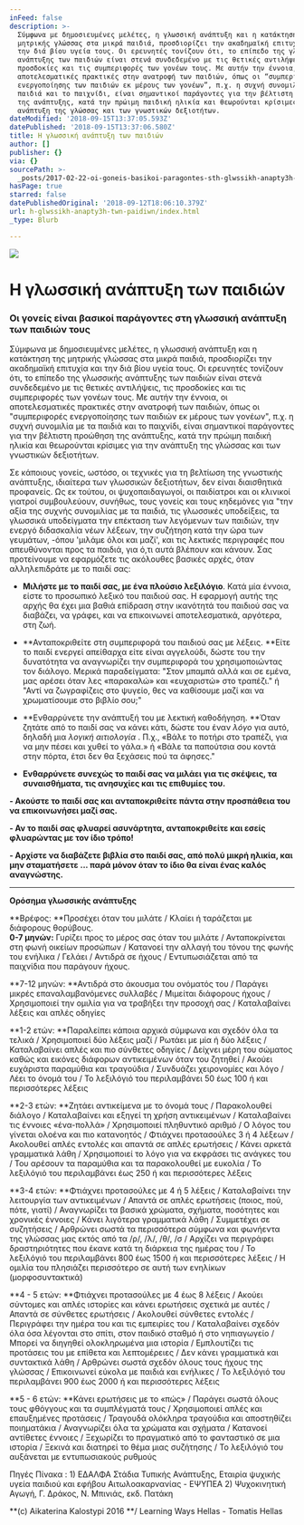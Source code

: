 ```yaml
---
inFeed: false
description: >-
  Σύμφωνα με δημοσιευμένες μελέτες, η γλωσσική ανάπτυξη και η κατάκτηση της
  μητρικής γλώσσας στα μικρά παιδιά, προσδιορίζει την ακαδημαϊκή επιτυχία και
  την διά βίου υγεία τους. Οι ερευνητές τονίζουν ότι, το επίπεδο της γλωσσικής
  ανάπτυξης των παιδιών είναι στενά συνδεδεμένο με τις θετικές αντιλήψεις, τις
  προσδοκίες και τις συμπεριφορές των γονέων τους. Με αυτήν την έννοια, οι
  αποτελεσματικές πρακτικές στην ανατροφή των παιδιών, όπως οι “συμπεριφορές
  ενεργοποίησης των παιδιών εκ μέρους των γονέων”, π.χ. η συχνή συνομιλία με τα
  παιδιά και το παιχνίδι, είναι σημαντικοί παράγοντες για την βέλτιστη προώθηση
  της ανάπτυξης, κατά την πρώιμη παιδική ηλικία και θεωρούνται κρίσιμες για την
  ανάπτυξη της γλώσσας και των γνωστικών δεξιοτήτων.
dateModified: '2018-09-15T13:37:05.593Z'
datePublished: '2018-09-15T13:37:06.580Z'
title: Η γλωσσική ανάπτυξη των παιδιών
author: []
publisher: {}
via: {}
sourcePath: >-
  _posts/2017-02-22-oi-goneis-basikoi-paragontes-sth-glwssikh-anapty3h-twn-paidi.md
hasPage: true
starred: false
datePublishedOriginal: '2018-09-12T18:06:10.379Z'
url: h-glwssikh-anapty3h-twn-paidiwn/index.html
_type: Blurb

---
```

![](https://the-grid-user-content.s3-us-west-2.amazonaws.com/ce533fbd-7776-4bf7-bee6-b6c0943ace02.jpg)

# Η γλωσσική ανάπτυξη των παιδιών

### Οι γονείς είναι βασικοί παράγοντες στη γλωσσική ανάπτυξη των παιδιών τους

Σύμφωνα με δημοσιευμένες μελέτες, η γλωσσική ανάπτυξη και η κατάκτηση της μητρικής γλώσσας στα μικρά παιδιά, προσδιορίζει την ακαδημαϊκή επιτυχία και την διά βίου υγεία τους. Οι ερευνητές τονίζουν ότι, το επίπεδο της γλωσσικής ανάπτυξης των παιδιών είναι στενά συνδεδεμένο με τις θετικές αντιλήψεις, τις προσδοκίες και τις συμπεριφορές των γονέων τους. Με αυτήν την έννοια, οι αποτελεσματικές πρακτικές στην ανατροφή των παιδιών, όπως οι "συμπεριφορές ενεργοποίησης των παιδιών εκ μέρους των γονέων", π.χ. η συχνή συνομιλία με τα παιδιά και το παιχνίδι, είναι σημαντικοί παράγοντες για την βέλτιστη προώθηση της ανάπτυξης, κατά την πρώιμη παιδική ηλικία και θεωρούνται κρίσιμες για την ανάπτυξη της γλώσσας και των γνωστικών δεξιοτήτων.

Σε κάποιους γονείς, ωστόσο, οι τεχνικές για τη βελτίωση της γνωστικής ανάπτυξης, ιδιαίτερα των γλωσσικών δεξιοτήτων, δεν είναι διαισθητικά προφανείς. Ως εκ τούτου, οι ψυχοπαιδαγωγοί, οι παιδίατροι και οι κλινικοί γιατροί συμβουλεύουν, συνήθως, τους γονείς και τους κηδεμόνες για "την αξία της συχνής συνομιλίας με τα παιδιά, τις γλωσσικές υποδείξεις, τα γλωσσικά υποδείγματα την επέκταση των λεγόμενων των παιδιών, την ενεργό διδασκαλία νέων λέξεων, την συζήτηση κατά την ώρα των γευμάτων, -όπου 'μιλάμε όλοι και μαζί', και τις λεκτικές περιγραφές που απευθύνονται προς τα παιδιά, για ό,τι αυτά βλέπουν και κάνουν. Σας προτείνουμε να εφαρμόζετε τις ακόλουθες βασικές αρχές, όταν αλληλεπιδράτε με το παιδί σας:

- **Μιλήστε με το παιδί σας, με ένα πλούσιο λεξιλόγιο**. Κατά μία έννοια, είστε το προσωπικό λεξικό του παιδιού σας. Η εφαρμογή αυτής της αρχής θα έχει μια βαθιά επίδραση στην ικανότητά του παιδιού σας να διαβάζει, να γράφει, και να επικοινωνεί αποτελεσματικά, αργότερα, στη ζωή.

- **Ανταποκριθείτε στη συμπεριφορά του παιδιού σας με λέξεις. **Είτε το παιδί ενεργεί απείθαρχα είτε είναι αγγελούδι, δώστε του την δυνατότητα να αναγνωρίζει την συμπεριφορά του χρησιμοποιώντας τον διάλογο. Μερικά παραδείγματα: "Στον μπαμπά αλλά και σε εμένα, μας αρέσει όταν λες «παρακαλώ» και «ευχαριστώ» στο τραπέζι." ή "Αντί να ζωγραφίζεις στο ψυγείο, θες να καθίσουμε μαζί και να χρωματίσουμε στο βιβλίο σου;"

- **Ενθαρρύνετε την ανάπτυξή του με λεκτική καθοδήγηση. **Όταν ζητάτε από το παιδί σας να κάνει κάτι, δώστε του έναν _λόγο_ για αυτό, δηλαδή μια _λογική αιτιολογία_ . Π.χ., «Βάλε το ποτήρι στο τραπέζι, για να μην πέσει και χυθεί το γάλα.» ή «Βάλε τα παπούτσια σου κοντά στην πόρτα, έτσι δεν θα ξεχάσεις πού τα άφησες."

- **Ενθαρρύνετε συνεχώς το παιδί σας να μιλάει για τις σκέψεις, τα συναισθήματα, τις ανησυχίες και τις επιθυμίες του.**

**- Ακούστε το παιδί σας και ανταποκριθείτε πάντα στην προσπάθεια του να επικοινωνήσει μαζί σας.**

**- Αν το παιδί σας φλυαρεί ασυνάρτητα, ανταποκριθείτε και εσείς φλυαρώντας με τον ίδιο τρόπο!**

**- Αρχίστε να διαβάζετε βιβλία στο παιδί σας, από πολύ μικρή ηλικία, και μην σταματήσετε ... παρά μόνον όταν το ίδιο θα είναι ένας καλός αναγνώστης.**

----------------------

**Ορόσημα γλωσσικής ανάπτυξης**

**Βρέφος: **Προσέχει όταν του μιλάτε / Κλαίει ή ταράζεται με διάφορους θορύβους.  
**0-7 μηνών:** Γυρίζει προς το μέρος σας όταν του μιλάτε / Ανταποκρίνεται στη φωνή οικείων προσώπων / Κατανοεί την αλλαγή του τόνου της φωνής του ενήλικα / Γελάει / Αντιδρά σε ήχους / Εντυπωσιάζεται από τα παιχνίδια που παράγουν ήχους.

**7-12 μηνών: **Αντιδρά στο άκουσμα του ονόματός του / Παράγει μικρές επαναλαμβανόμενες συλλαβές / Μιμείται διάφορους ήχους / Χρησιμοποιεί την ομιλία για να τραβήξει την προσοχή σας / Καταλαβαίνει λέξεις και απλές οδηγίες

**1-2 ετών: **Παραλείπει κάποια αρχικά σύμφωνα και σχεδόν όλα τα τελικά / Χρησιμοποιεί δύο λέξεις μαζί / Ρωτάει με μία ή δύο λέξεις / Καταλαβαίνει απλές και πιο σύνθετες οδηγίες / Δείχνει μέρη του σώματος καθώς και εικόνες διάφορων αντικειμένων όταν του ζητηθεί / Ακούει ευχάριστα παραμύθια και τραγούδια / Συνδυάζει χειρονομίες και λόγο / Λέει το όνομά του / Το λεξιλόγιό του περιλαμβάνει 50 έως 100 ή και περισσότερες λέξεις

**2-3 ετών: **Ζητάει αντικείμενα με το όνομά τους / Παρακολουθεί διάλογο / Καταλαβαίνει και εξηγεί τη χρήση αντικειμένων / Καταλαβαίνει τις έννοιες «ένα-πολλά» / Χρησιμοποιεί πληθυντικό αριθμό / Ο λόγος του γίνεται ολοένα και πιο κατανοητός / Φτιάχνει προτασούλες 3 ή 4 λέξεων / Ακολουθεί απλές εντολές και απαντά σε απλές ερωτήσεις / Κάνει αρκετά γραμματικά λάθη / Χρησιμοποιεί το λόγο για να εκφράσει τις ανάγκες του / Του αρέσουν τα παραμύθια και τα παρακολουθεί με ευκολία / Το λεξιλόγιό του περιλαμβάνει έως 250 ή και περισσότερες λέξεις

**3-4 ετών: **Φτιάχνει προτασούλες με 4 ή 5 λέξεις / Καταλαβαίνει την λειτουργία των αντικειμένων / Απαντά σε απλές ερωτήσεις (ποιος, πού, πότε, γιατί) / Αναγνωρίζει τα βασικά χρώματα, σχήματα, ποσότητες και χρονικές έννοιες / Κάνει λιγότερα γραμματικά λάθη / Συμμετέχει σε συζητήσεις / Αρθρώνει σωστά τα περισσότερα σύμφωνα και φωνήεντα της γλώσσας μας εκτός από τα /ρ/, /λ/, /θ/, /σ / Αρχίζει να περιγράφει δραστηριότητες που έκανε κατά τη διάρκεια της ημέρας του / Το λεξιλόγιό του περιλαμβάνει 800 έως 1500 ή και περισσότερες λέξεις / Η ομιλία του πλησιάζει περισσότερο σε αυτή των ενηλίκων (μορφοσυντακτικά)

**4 - 5 ετών: **Φτιάχνει προτασούλες με 4 έως 8 λέξεις / Ακούει σύντομες και απλές ιστορίες και κάνει ερωτήσεις σχετικά με αυτές / Απαντά σε σύνθετες ερωτήσεις / Ακολουθεί σύνθετες εντολές / Περιγράφει την ημέρα του και τις εμπειρίες του / Καταλαβαίνει σχεδόν όλα όσα λέγονται στο σπίτι, στον παιδικό σταθμό ή στο νηπιαγωγείο / Μπορεί να διηγηθεί ολοκληρωμένα μια ιστορία / Εμπλουτίζει τις προτάσεις του με επίθετα και λεπτομέρειες / Δεν κάνει γραμματικά και συντακτικά λάθη / Αρθρώνει σωστά σχεδόν όλους τους ήχους της γλώσσας / Επικοινωνεί εύκολα με παιδιά και ενήλικες / Το λεξιλόγιό του περιλαμβάνει 900 έως 2000 ή και περισσότερες λέξεις

**5 - 6 ετών: **Κάνει ερωτήσεις με το «πώς» / Παράγει σωστά όλους τους φθόγγους και τα συμπλέγματά τους / Χρησιμοποιεί απλές και επαυξημένες προτάσεις / Τραγουδά ολόκληρα τραγούδια και αποστηθίζει ποιηματάκια / Αναγνωρίζει όλα τα χρώματα και σχήματα / Κατανοεί αντίθετες έννοιες / Ξεχωρίζει το πραγματικό από το φανταστικό σε μια ιστορία / Ξεκινά και διατηρεί το θέμα μιας συζήτησης / Το λεξιλόγιό του αυξάνεται με εντυπωσιακούς ρυθμούς

Πηγές Πίνακα : 1) ΕΔΑΛΦΑ Στάδια Τυπικής Ανάπτυξης, Εταιρία ψυχικής υγεία παιδιού και εφήβου Αιτωλοακαρνανίας - ΕΨΥΠΕΑ 2) Ψυχοκινητική Αγωγή, Γ. Δράκος, Ν. Μπινιάς, εκδ. Πατάκη

**(c) Aikaterina Kalostypi 2016 **/ Learning Ways Hellas - Tomatis Hellas